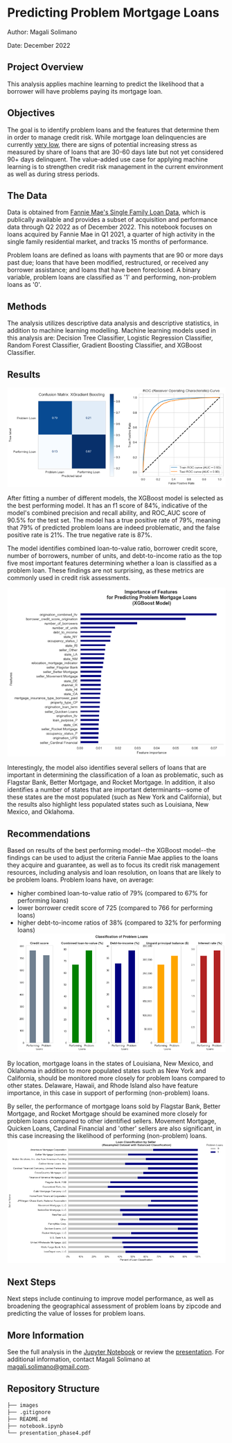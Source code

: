 # Predicting Problem Mortgage Loans

Author: Magali Solimano

Date: December 2022

## Project Overview

This analysis applies machine learning to predict the likelihood that a borrower will have problems paying its mortgage loan.

## Objectives

The goal is to identify problem loans and the features that determine them in order to manage credit risk. While mortgage loan delinquencies are currently [very low](https://www.newyorkfed.org/medialibrary/interactives/householdcredit/data/pdf/HHDC_2022Q3), there are signs of potential increasing stress as measured by share of loans that are 30-60 days late but not yet considered 90+ days delinquent. The value-added use case for applying machine learning is to strengthen credit risk management in the current environment as well as during stress periods.

## The Data

Data is obtained from [Fannie Mae's Single Family Loan Data](https://capitalmarkets.fanniemae.com/credit-risk-transfer/single-family-credit-risk-transfer/fannie-mae-single-family-loan-performance-data), which is publically available and provides a subset of acquisition and performance data through Q2 2022 as of December 2022. This notebook focuses on loans acquired by Fannie Mae in Q1 2021, a quarter of high activity in the single family residential market, and tracks 15 months of performance.

Problem loans are defined as loans with payments that are 90 or more days past due; loans that have been modified, restructured, or received any borrower assistance; and loans that have been foreclosed. A binary variable, problem loans are classified as '1' and performing, non-problem loans as '0'.

## Methods
The analysis utilizes descriptive data analysis and descriptive statistics, in addition to machine learning modelling. Machine learning models used in this analysis are: Decision Tree Classifier, Logistic Regression Classifier, Random Forest Classifier, Gradient Boosting Classifier, and XGBoost Classifier.

## Results
![cm_auc](./images/cm_auc.png)

After fitting a number of different models, the XGBoost model is selected as the best performing model. It has an f1 score of 84%, indicative of the model's combined precision and recall ability, and ROC_AUC score of 90.5% for the test set. The model has a true positive rate of 79%, meaning that 79% of predicted problem loans are indeed problematic, and the false positive rate is 21%. The true negative rate is 87%.

The model identifies combined loan-to-value ratio, borrower credit score, number of borrowers, number of units, and debt-to-income ratio as the top five most important features determining whether a loan is classified
as a problem loan. These findings are not surprising, as these metrics are commonly used in credit risk assessments.

![feature_importance](./images/feature_importance.png)

Interestingly, the model also identifies several sellers of loans that are important in determining the classification of a loan as problematic, such as Flagstar Bank, Better Mortgage, and Rocket Mortgage. In addition, it also identifies a number of states that are important determinants--some of these states are the most populated (such as New York and California), but the results also highlight less populated states such as Louisiana, New Mexico, and Oklahoma.

## Recommendations
Based on results of the best performing model--the XGBoost model--the findings can be used to adjust the criteria Fannie Mae applies to the loans they acquire and guarantee, as well as to focus its credit risk management resources, including analysis and loan resolution, on loans that are likely to be problem loans. Problem loans have, on average:

- higher combined loan-to-value ratio of 79% (compared to 67% for performing loans)
- lower borrower credit score of 725 (compared to 766 for performing loans)
- higher debt-to-income ratios of 38% (compared to 32% for performing loans)
![classification_by_feature](./images/classification_by_feature.png)

By location, mortgage loans in the states of Louisiana, New Mexico, and Oklahoma in addition to more populated states such as New York and California, should be monitored more closely for problem loans compared to other states. Delaware, Hawaii, and Rhode Island also have feature importance, in this case in support of performing (non-problem) loans.

By seller, the performance of mortgage loans sold by Flagstar Bank, Better Mortgage, and Rocket Mortgage should be examined more closely for problem loans compared to other identified sellers. Movement Mortgage, Quicken Loans, Cardinal Financial and 'other' sellers are also significant, in this case increasing the likelihood of performing (non-problem) loans.
![classification_by_seller](./images/classification_by_seller_stacked.png)

## Next Steps
Next steps include continuing to improve model performance, as well as broadening the geographical assessment of problem loans by zipcode and predicting the value of losses for problem loans.

## More Information
See the full analysis in the [Jupyter Notebook](https://github.com/magalisolimano/predicting_problem_mortgages/blob/master/notebook.ipynb) or review the [presentation](https://github.com/magalisolimano/predicting_problem_mortgages/blob/master/presentation.pdf). For additional information, contact Magali Solimano at magali.solimano@gmail.com.


## Repository Structure
```
├── images
├── .gitignore
├── README.md
├── notebook.ipynb
└── presentation_phase4.pdf
```
